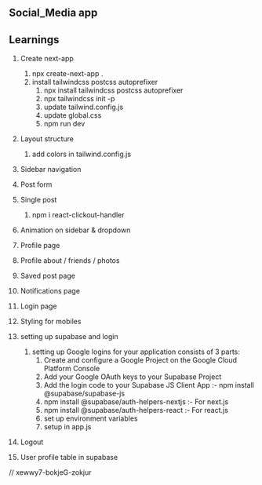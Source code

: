 ## Social_Media app

## Learnings

1. Create next-app

   1. npx create-next-app .
   2. install tailwindcss postcss autoprefixer
      1. npx install tailwindcss postcss autoprefixer
      2. npx tailwindcss init -p
      3. update tailwind.config.js
      4. update global.css
      5. npm run dev

2. Layout structure

   1. add colors in tailwind.config.js

3. Sidebar navigation

4. Post form

5. Single post

   1. npm i react-clickout-handler

6. Animation on sidebar & dropdown

7. Profile page

8. Profile about / friends / photos

9. Saved post page

10. Notifications page

11. Login page

12. Styling for mobiles

13. setting up supabase and login

    1. setting up Google logins for your application consists of 3 parts:
       1. Create and configure a Google Project on the Google Cloud Platform Console
       2. Add your Google OAuth keys to your Supabase Project
       3. Add the login code to your Supabase JS Client App :- npm install @supabase/supabase-js
       4. npm install @supabase/auth-helpers-nextjs :- For next.js
       5. npm install @supabase/auth-helpers-react :- For react.js
       6. set up environment variables
       7. setup in app.js

14. Logout

15. User profile table in supabase

// xewwy7-bokjeG-zokjur
